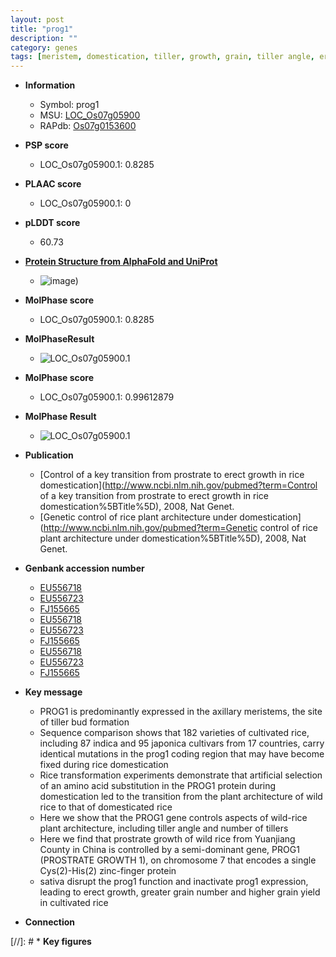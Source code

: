 ```yaml
---
layout: post
title: "prog1"
description: ""
category: genes
tags: [meristem, domestication, tiller, growth, grain, tiller angle, erect, grain yield, axillary meristem, prostrate, yield, grain number, architecture]
---
```


* **Information**  
    + Symbol: prog1  
    + MSU: [LOC_Os07g05900](http://rice.plantbiology.msu.edu/cgi-bin/ORF_infopage.cgi?orf=LOC_Os07g05900)  
    + RAPdb: [Os07g0153600](http://rapdb.dna.affrc.go.jp/viewer/gbrowse_details/irgsp1?name=Os07g0153600)  

* **PSP score**  
    + LOC_Os07g05900.1: 0.8285 

* **PLAAC score**  
    + LOC_Os07g05900.1: 0 

* **pLDDT score**
    + 60.73

* **[Protein Structure from AlphaFold and UniProt](https://www.uniprot.org/uniprotkb/Q69NY0/entry#structure)**
    + ![image](https://ricepsp.github.io/images/Q6/AF-Q69NY0-F1.png))

* **MolPhase score**
    + LOC_Os07g05900.1: 0.8285

* **MolPhaseResult**
    + ![LOC_Os07g05900.1](https://ricepsp.github.io/pictures/LOC_Os07g/LOC_Os07g05900.1.png)

* **MolPhase score**
    + LOC_Os07g05900.1: 0.99612879

* **MolPhase Result**
    + ![LOC_Os07g05900.1](https://304243504.github.io/Pictures/LOC_Os07g/LOC_Os07g05900.1.png)

* **Publication**  
    + [Control of a key transition from prostrate to erect growth in rice domestication](http://www.ncbi.nlm.nih.gov/pubmed?term=Control of a key transition from prostrate to erect growth in rice domestication%5BTitle%5D), 2008, Nat Genet.
    + [Genetic control of rice plant architecture under domestication](http://www.ncbi.nlm.nih.gov/pubmed?term=Genetic control of rice plant architecture under domestication%5BTitle%5D), 2008, Nat Genet.

* **Genbank accession number**  
    + [EU556718](http://www.ncbi.nlm.nih.gov/nuccore/EU556718)
    + [EU556723](http://www.ncbi.nlm.nih.gov/nuccore/EU556723)
    + [FJ155665](http://www.ncbi.nlm.nih.gov/nuccore/FJ155665)
    + [EU556718](http://www.ncbi.nlm.nih.gov/nuccore/EU556718)
    + [EU556723](http://www.ncbi.nlm.nih.gov/nuccore/EU556723)
    + [FJ155665](http://www.ncbi.nlm.nih.gov/nuccore/FJ155665)
    + [EU556718](http://www.ncbi.nlm.nih.gov/nuccore/EU556718)
    + [EU556723](http://www.ncbi.nlm.nih.gov/nuccore/EU556723)
    + [FJ155665](http://www.ncbi.nlm.nih.gov/nuccore/FJ155665)

* **Key message**  
    + PROG1 is predominantly expressed in the axillary meristems, the site of tiller bud formation
    + Sequence comparison shows that 182 varieties of cultivated rice, including 87 indica and 95 japonica cultivars from 17 countries, carry identical mutations in the prog1 coding region that may have become fixed during rice domestication
    + Rice transformation experiments demonstrate that artificial selection of an amino acid substitution in the PROG1 protein during domestication led to the transition from the plant architecture of wild rice to that of domesticated rice
    + Here we show that the PROG1 gene controls aspects of wild-rice plant architecture, including tiller angle and number of tillers
    + Here we find that prostrate growth of wild rice from Yuanjiang County in China is controlled by a semi-dominant gene, PROG1 (PROSTRATE GROWTH 1), on chromosome 7 that encodes a single Cys(2)-His(2) zinc-finger protein
    + sativa disrupt the prog1 function and inactivate prog1 expression, leading to erect growth, greater grain number and higher grain yield in cultivated rice

* **Connection**  

[//]: # * **Key figures**  


